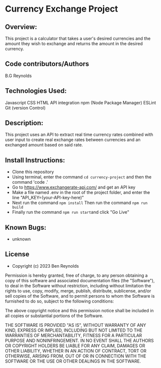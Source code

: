 # Currency Exchange Project
## Overview:
This project is a calculator that takes a user's desired currencies and the amount they wish to exchange and returns the amount in the desired currency.
## Code contributors/Authors
B.G Reynolds

## Technologies Used:

Javascript
CSS
HTML
API integration
npm (Node Package Manager)
ESLint
Git (version Control)

## Description:

This project uses an API to extract real time currency rates combined with user input to create real exchange rates between currencies and an exchanged amount based on said rate.

## Install Instructions:

- Clone this repository
- Using terminal, enter the command `cd currency-project` and then the command 'code .'
- Go to https://www.exchangerate-api.com/ and get an API key
- Make a file named .env in the root of the project folder, and enter the line "API_KEY=(your-API-key-here)"
- Next run the command `npm install`
  Then run the command `npm run build`
- Finally run the command `npm run start`and click "Go Live"

## Known Bugs:
- unknown

## License
- Copyright (c) 2023 Ben Reynolds

Permission is hereby granted, free of charge, to any person obtaining a copy of this software and associated documentation files (the "Software"), to deal in the Software without restriction, including without limitation the rights to use, copy, modify, merge, publish, distribute, sublicense, and/or sell copies of the Software, and to permit persons to whom the Software is furnished to do so, subject to the following conditions:

The above copyright notice and this permission notice shall be included in all copies or substantial portions of the Software.

THE SOFTWARE IS PROVIDED "AS IS", WITHOUT WARRANTY OF ANY KIND, EXPRESS OR IMPLIED, INCLUDING BUT NOT LIMITED TO THE WARRANTIES OF MERCHANTABILITY, FITNESS FOR A PARTICULAR PURPOSE AND NONINFRINGEMENT. IN NO EVENT SHALL THE AUTHORS OR COPYRIGHT HOLDERS BE LIABLE FOR ANY CLAIM, DAMAGES OR OTHER LIABILITY, WHETHER IN AN ACTION OF CONTRACT, TORT OR OTHERWISE, ARISING FROM, OUT OF OR IN CONNECTION WITH THE SOFTWARE OR THE USE OR OTHER DEALINGS IN THE SOFTWARE.
